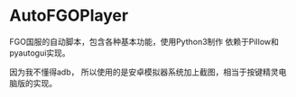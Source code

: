 # AutoFGOPlayer

FGO国服的自动脚本，包含各种基本功能，使用Python3制作
依赖于Pillow和pyautogui实现。

因为我不懂得adb， 所以使用的是安卓模拟器系统加上截图，相当于按键精灵电脑版的实现。
